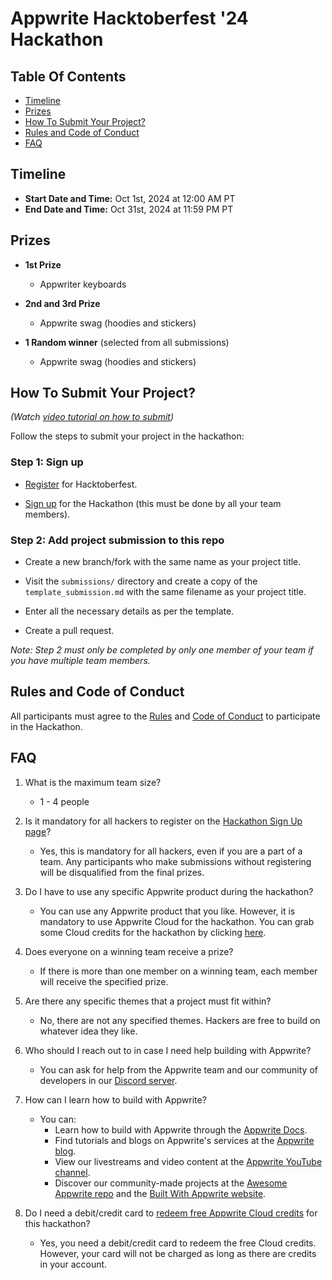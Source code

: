 # Appwrite Hacktoberfest '24 Hackathon

## Table Of Contents

- [Timeline](#timeline)
- [Prizes](#prizes)
- [How To Submit Your Project?](#how-to-submit-your-project)
- [Rules and Code of Conduct](#rules-and-code-of-conduct)
- [FAQ](#faq)

## Timeline

* **Start Date and Time:** Oct 1st, 2024 at 12:00 AM PT
* **End Date and Time:** Oct 31st, 2024 at 11:59 PM PT

## Prizes

- **1st Prize**
  - Appwriter keyboards

- **2nd and 3rd Prize**

  - Appwrite swag (hoodies and stickers)

- **1 Random winner** (selected from all submissions)

  - Appwrite swag (hoodies and stickers)

## How To Submit Your Project?
*(Watch [video tutorial on how to submit](https://youtu.be/zEYKnKD7dYE))*

Follow the steps to submit your project in the hackathon:

### Step 1: Sign up

- [Register](https://hacktoberfest.com/) for Hacktoberfest.

- [Sign up](https://apwr.dev/htf24-hackathon) for the Hackathon (this must be done by all your team members).

### Step 2: Add project submission to this repo

- Create a new branch/fork with the same name as your project title.

- Visit the `submissions/` directory and create a copy of the `template_submission.md` with the same filename as your project title.

- Enter all the necessary details as per the template.

- Create a pull request.

*Note: Step 2 must only be completed by only one member of your team if you have multiple team members.*

## Rules and Code of Conduct

All participants must agree to the [Rules](RULES.md) and [Code of Conduct](CODE_OF_CONDUCT.md) to participate in the Hackathon.

## FAQ

1. What is the maximum team size?
    - 1 - 4 people

2. Is it mandatory for all hackers to register on the [Hackathon Sign Up page](https://apwr.dev/htf24-hackathon)?
    - Yes, this is mandatory for all hackers, even if you are a part of a team. Any participants who make submissions without registering will be disqualified from the final prizes.

3. Do I have to use any specific Appwrite product during the hackathon?
    - You can use any Appwrite product that you like. However, it is mandatory to use Appwrite Cloud for the hackathon. You can grab some Cloud credits for the hackathon by clicking [here](https://apwr.dev/hacktoberfest).

4. Does everyone on a winning team receive a prize?
    - If there is more than one member on a winning team, each member will receive the specified prize.

5. Are there any specific themes that a project must fit within?
    - No, there are not any specified themes. Hackers are free to build on whatever idea they like.

6. Who should I reach out to in case I need help building with Appwrite?
    - You can ask for help from the Appwrite team and our community of developers in our [Discord server](https://appwrite.io/discord).
  
7. How can I learn how to build with Appwrite?
    - You can:
      - Learn how to build with Appwrite through the [Appwrite Docs](https://appwrite.io/docs).
      - Find tutorials and blogs on Appwrite's services at the [Appwrite blog](https://appwrite.io/blog).
      - View our livestreams and video content at the [Appwrite YouTube channel](https://youtube.com/c/Appwrite).
      - Discover our community-made projects at the [Awesome Appwrite repo](https://github.com/appwrite/awesome-appwrite) and the [Built With Appwrite website](https://builtwith.appwrite.io/).

8. Do I need a debit/credit card to [redeem free Appwrite Cloud credits](https://apwr.dev/hacktoberfest) for this hackathon?
    - Yes, you need a debit/credit card to redeem the free Cloud credits. However, your card will not be charged as long as there are credits in your account.
